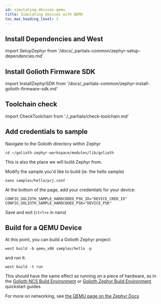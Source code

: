 ```yaml
---
id: simulating-devices-qemu
title: Simulating devices with QEMU
toc_max_heading_level: 2
---
```


## Install Dependencies and West

import SetupZephyr from '/docs/_partials-common/zephyr-setup-dependencies.md'

<SetupZephyr workspace_directory="golioth-zephyr-workspace"/>

## Install Golioth Firmware SDK

import InstallZephyrSDK from '/docs/_partials-common/zephyr-install-golioth-firmware-sdk.md'

<InstallZephyrSDK/>

## Toolchain check

import CheckToolchain from './\_partials/check-toolchain.md'

<CheckToolchain/>

## Add credentials to sample

Navigate to the Golioth directory within Zephyr

```
cd ~/golioth-zephyr-workspace/modules/lib/golioth
```
This is also the place we will build Zephyr from.

Modify the sample you'd like to build (ie. the hello sample)

```
nano samples/hello/prj.conf
```

At the bottom of the page, add your credentials for your device:

```
CONFIG_GOLIOTH_SAMPLE_HARDCODED_PSK_ID="DEVICE_CRED_ID"
CONFIG_GOLIOTH_SAMPLE_HARDCODED_PSK="DEVICE_PSK"
```
Save and exit (`ctrl+x` in nano)

## Build for a QEMU Device

At this point, you can build a Golioth Zephyr project:

```
west build -b qemu_x86 samples/hello -p
```

and run it:

```
west build -t run
```

This should have the same effect as running on a piece of hardware, as in the [Golioth NCS Build Environment](/getting-started/device-examples/compile-example-code/zephyr) or [Golioth Zephyr Build Environment](/getting-started/device-examples/compile-example-code/zephyr-ncs) quickstart guides

For more on networking, see [the QEMU page on the Zephyr Docs](https://docs.zephyrproject.org/latest/guides/networking/qemu_setup.html)
